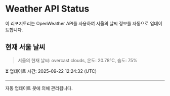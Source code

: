 
# Weather API Status

이 리포지토리는 OpenWeather API를 사용하여 서울의 날씨 정보를 자동으로 업데이트합니다.

## 현재 서울 날씨
> 서울의 현재 날씨: overcast clouds, 온도: 20.78°C, 습도: 75%

⏳ 업데이트 시간: 2025-09-22 12:24:32 (UTC)

---
자동 업데이트 봇에 의해 관리됩니다.
